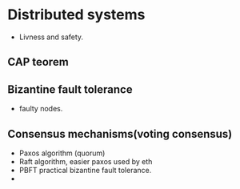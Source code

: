 # Distributed systems 

* Livness and safety. 

## CAP teorem
## Bizantine fault tolerance
* faulty nodes. 
## Consensus mechanisms(voting consensus)

- Paxos algorithm (quorum) 
- Raft algorithm, easier paxos used by eth
- PBFT practical bizantine fault tolerance. 
- 
